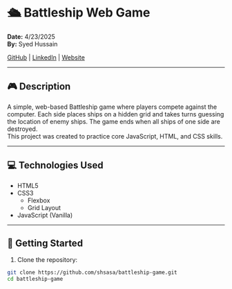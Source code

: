 # 🛳️ Battleship Web Game

**Date:** 4/23/2025  
**By:** Syed Hussain

[GitHub](#) | [LinkedIn](#) | [Website](#)

---

## 🎮 Description

A simple, web-based Battleship game where players compete against the computer. Each side places ships on a hidden grid and takes turns guessing the location of enemy ships. The game ends when all ships of one side are destroyed.  
This project was created to practice core JavaScript, HTML, and CSS skills.

---

## 💻 Technologies Used

- HTML5
- CSS3
  - Flexbox
  - Grid Layout
- JavaScript (Vanilla)

---

## 🚀 Getting Started

1. Clone the repository:

```bash
git clone https://github.com/shsasa/battleship-game.git
cd battleship-game
